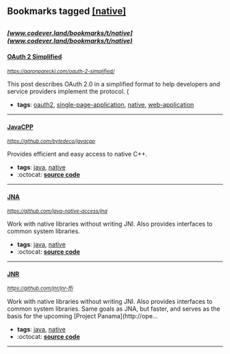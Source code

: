 ## Bookmarks tagged [[native]](https://www.codever.land/search?q=[native])

_<sup><sup>[www.codever.land/bookmarks/t/native](www.codever.land/bookmarks/t/native)</sup></sup>_
---
#### [OAuth 2 Simplified](https://aaronparecki.com/oauth-2-simplified/)
_<sup>https://aaronparecki.com/oauth-2-simplified/</sup>_

This post describes OAuth 2.0 in a simplified format to help developers and service providers implement the protocol. (
* **tags**: [oauth2](../tagged/oauth2.md), [single-page-application](../tagged/single-page-application.md), [native](../tagged/native.md), [web-application](../tagged/web-application.md)
---
#### [JavaCPP](https://github.com/bytedeco/javacpp)
_<sup>https://github.com/bytedeco/javacpp</sup>_

Provides efficient and easy access to native C++.
* **tags**: [java](../tagged/java.md), [native](../tagged/native.md)
* :octocat: **[source code](https://github.com/bytedeco/javacpp)**
---
#### [JNA](https://github.com/java-native-access/jna)
_<sup>https://github.com/java-native-access/jna</sup>_

Work with native libraries without writing JNI. Also provides interfaces to common system libraries.
* **tags**: [java](../tagged/java.md), [native](../tagged/native.md)
* :octocat: **[source code](https://github.com/java-native-access/jna)**
---
#### [JNR](https://github.com/jnr/jnr-ffi)
_<sup>https://github.com/jnr/jnr-ffi</sup>_

Work with native libraries without writing JNI. Also provides interfaces to common system libraries. Same goals as JNA, but faster, and serves as the basis for the upcoming [Project Panama](http://ope...
* **tags**: [java](../tagged/java.md), [native](../tagged/native.md)
* :octocat: **[source code](https://github.com/jnr/jnr-ffi)**
---
